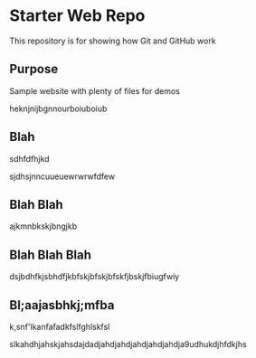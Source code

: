 # Starter Web Repo

This repository is for showing how Git and GitHub work

## Purpose

Sample website with plenty of files for demos

heknjnijbgnnourboiuboiub

## Blah

sdhfdfhjkd

sjdhsjnncuueuewrwrwfdfew

## Blah Blah

ajkmnbkskjbngjkb

## Blah Blah Blah

dsjbdhfkjsbhdfjkbfskjbfskjbfskfjbskjfbiugfwiy

## Bl;aajasbhkj;mfba

k,snf'lkanfafadkfslfghlskfsl

slkahdhjahskjahsdajdadjahdjahdjahdjahdjahdja9udhukdjhfdkjhs